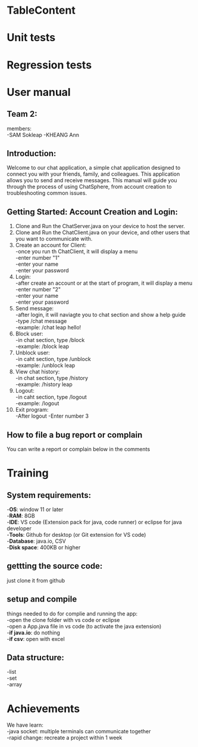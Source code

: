 # TableContent
# Unit tests  

# Regression tests  
# User manual  
## Team 2:  
members:  
-SAM Sokleap
-KHEANG Ann
## Introduction:  
Welcome to our chat application, a simple chat application designed to connect you with your friends, family, and colleagues. This application allows you to send and receive messages. This manual will guide you through the process of using ChatSphere, from account creation to troubleshooting common issues.  
## Getting Started: Account Creation and Login:  
1. Clone and Run the ChatServer.java on your device to host the server.   
2. Clone and Run the ChatClient.java on your device, and other users that you want to communicate with. 
3. Create an account for Client:  
  -once you run th ChatClient, it will display a menu  
  -enter number "1"  
  -enter your name  
  -enter your password  
4. Login:  
  -after create an account or at the start of program, it will display a menu  
  -enter number "2"  
  -enter your name  
  -enter your password  
5. Send message:  
  -after login, it will naviagte you to chat section and show a help guide  
  -type /chat <username> message  
  -example: /chat leap hello!  
6. Block user:  
  -in chat section, type /block <username>  
  -example: /block leap  
7. Unblock user:  
  -in caht section, type /unblock <username>  
  -example: /unblock leap  
8. View chat history:  
  -in chat section, type /history <username>  
  -example: /history leap  
9. Logout:  
  -in caht section, type /logout  
  -example: /logout  
10. Exit program:  
  -After logout
  -Enter number 3
## How to file a bug report or complain
You can write a report or complain below in the comments  
# Training
## System requirements:
-**OS**: window 11 or later  
-**RAM**: 8GB  
-**IDE**: VS code (Extension pack for java, code runner) or eclipse for java developer  
-**Tools**:  Github for desktop (or Git extension for VS code)  
-**Database**: java.io, CSV  
-**Disk space**: 400KB or higher  
## gettting the source code:  
just clone it from github  
## setup and compile  
things needed to do for complie and running the app:  
-open the clone folder with vs code or eclipse  
-open a App.java file in vs code (to activate the java extension)  
-**if java.io**: do nothing  
-**if csv**: open with excel  
## Data structure:   
-list  
-set  
-array  
# Achievements
We have learn:  
  -java socket: multiple terminals can communicate together  
  -rapid change: recreate a project within 1 week  

